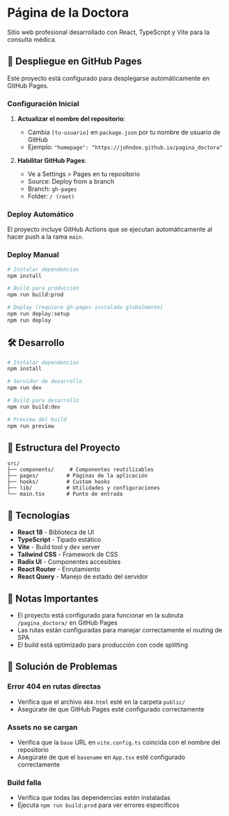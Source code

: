 # Página de la Doctora

Sitio web profesional desarrollado con React, TypeScript y Vite para la consulta médica.

## 🚀 Despliegue en GitHub Pages

Este proyecto está configurado para desplegarse automáticamente en GitHub Pages.

### Configuración Inicial

1. **Actualizar el nombre del repositorio**: 
   - Cambia `[tu-usuario]` en `package.json` por tu nombre de usuario de GitHub
   - Ejemplo: `"homepage": "https://johndoe.github.io/pagina_doctora"`

2. **Habilitar GitHub Pages**:
   - Ve a Settings > Pages en tu repositorio
   - Source: Deploy from a branch
   - Branch: `gh-pages`
   - Folder: `/ (root)`

### Deploy Automático

El proyecto incluye GitHub Actions que se ejecutan automáticamente al hacer push a la rama `main`.

### Deploy Manual

```bash
# Instalar dependencias
npm install

# Build para producción
npm run build:prod

# Deploy (requiere gh-pages instalado globalmente)
npm run deploy:setup
npm run deploy
```

## 🛠️ Desarrollo

```bash
# Instalar dependencias
npm install

# Servidor de desarrollo
npm run dev

# Build para desarrollo
npm run build:dev

# Preview del build
npm run preview
```

## 📁 Estructura del Proyecto

```
src/
├── components/     # Componentes reutilizables
├── pages/         # Páginas de la aplicación
├── hooks/         # Custom hooks
├── lib/           # Utilidades y configuraciones
└── main.tsx       # Punto de entrada
```

## 🔧 Tecnologías

- **React 18** - Biblioteca de UI
- **TypeScript** - Tipado estático
- **Vite** - Build tool y dev server
- **Tailwind CSS** - Framework de CSS
- **Radix UI** - Componentes accesibles
- **React Router** - Enrutamiento
- **React Query** - Manejo de estado del servidor

## 📝 Notas Importantes

- El proyecto está configurado para funcionar en la subruta `/pagina_doctora/` en GitHub Pages
- Las rutas están configuradas para manejar correctamente el routing de SPA
- El build está optimizado para producción con code splitting

## 🐛 Solución de Problemas

### Error 404 en rutas directas
- Verifica que el archivo `404.html` esté en la carpeta `public/`
- Asegúrate de que GitHub Pages esté configurado correctamente

### Assets no se cargan
- Verifica que la `base` URL en `vite.config.ts` coincida con el nombre del repositorio
- Asegúrate de que el `basename` en `App.tsx` esté configurado correctamente

### Build falla
- Verifica que todas las dependencias estén instaladas
- Ejecuta `npm run build:prod` para ver errores específicos
